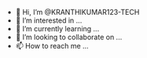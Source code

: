 - 👋 Hi, I’m @KRANTHIKUMAR123-TECH
- 👀 I’m interested in ...
- 🌱 I’m currently learning ...
- 💞️ I’m looking to collaborate on ...
- 📫 How to reach me ...

<!---
KRANTHIKUMAR123-TECH/KRANTHIKUMAR123-TECH is a ✨ special ✨ repository because its `README.md` (this file) appears on your GitHub profile.
You can click the Preview link to take a look at your changes.
--->
